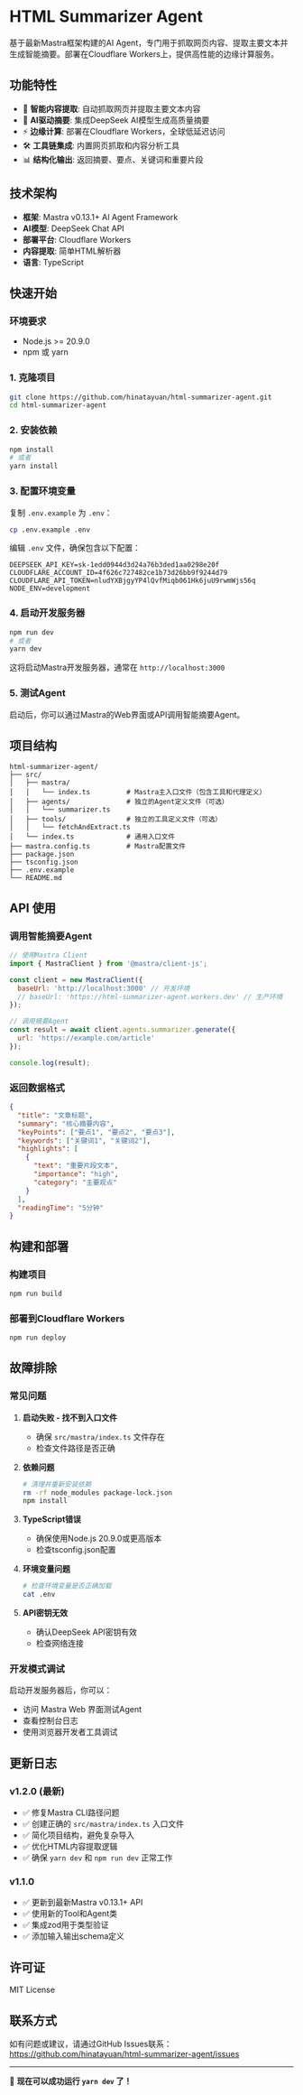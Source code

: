 # HTML Summarizer Agent

基于最新Mastra框架构建的AI Agent，专门用于抓取网页内容、提取主要文本并生成智能摘要。部署在Cloudflare Workers上，提供高性能的边缘计算服务。

## 功能特性

- 🚀 **智能内容提取**: 自动抓取网页并提取主要文本内容
- 🤖 **AI驱动摘要**: 集成DeepSeek AI模型生成高质量摘要
- ⚡ **边缘计算**: 部署在Cloudflare Workers，全球低延迟访问
- 🛠️ **工具链集成**: 内置网页抓取和内容分析工具
- 📊 **结构化输出**: 返回摘要、要点、关键词和重要片段

## 技术架构

- **框架**: Mastra v0.13.1+ AI Agent Framework
- **AI模型**: DeepSeek Chat API
- **部署平台**: Cloudflare Workers
- **内容提取**: 简单HTML解析器
- **语言**: TypeScript

## 快速开始

### 环境要求
- Node.js >= 20.9.0
- npm 或 yarn

### 1. 克隆项目

```bash
git clone https://github.com/hinatayuan/html-summarizer-agent.git
cd html-summarizer-agent
```

### 2. 安装依赖

```bash
npm install
# 或者
yarn install
```

### 3. 配置环境变量

复制 `.env.example` 为 `.env`：

```bash
cp .env.example .env
```

编辑 `.env` 文件，确保包含以下配置：
```env
DEEPSEEK_API_KEY=sk-1edd0944d3d24a76b3ded1aa0298e20f
CLOUDFLARE_ACCOUNT_ID=4f626c727482ce1b73d26bb9f9244d79
CLOUDFLARE_API_TOKEN=nludYXBjgyYP4lQvfMiqb061Hk6juU9rwmWjs56q
NODE_ENV=development
```

### 4. 启动开发服务器

```bash
npm run dev
# 或者
yarn dev
```

这将启动Mastra开发服务器，通常在 `http://localhost:3000`

### 5. 测试Agent

启动后，你可以通过Mastra的Web界面或API调用智能摘要Agent。

## 项目结构

```
html-summarizer-agent/
├── src/
│   ├── mastra/
│   │   └── index.ts         # Mastra主入口文件（包含工具和代理定义）
│   ├── agents/              # 独立的Agent定义文件（可选）
│   │   └── summarizer.ts
│   ├── tools/               # 独立的工具定义文件（可选）
│   │   └── fetchAndExtract.ts
│   └── index.ts             # 通用入口文件
├── mastra.config.ts         # Mastra配置文件
├── package.json
├── tsconfig.json
├── .env.example
└── README.md
```

## API 使用

### 调用智能摘要Agent

```javascript
// 使用Mastra Client
import { MastraClient } from '@mastra/client-js';

const client = new MastraClient({
  baseUrl: 'http://localhost:3000' // 开发环境
  // baseUrl: 'https://html-summarizer-agent.workers.dev' // 生产环境
});

// 调用摘要Agent
const result = await client.agents.summarizer.generate({
  url: 'https://example.com/article'
});

console.log(result);
```

### 返回数据格式

```json
{
  "title": "文章标题",
  "summary": "核心摘要内容",
  "keyPoints": ["要点1", "要点2", "要点3"],
  "keywords": ["关键词1", "关键词2"],
  "highlights": [
    {
      "text": "重要片段文本",
      "importance": "high",
      "category": "主要观点"
    }
  ],
  "readingTime": "5分钟"
}
```

## 构建和部署

### 构建项目

```bash
npm run build
```

### 部署到Cloudflare Workers

```bash
npm run deploy
```

## 故障排除

### 常见问题

1. **启动失败 - 找不到入口文件**
   - 确保 `src/mastra/index.ts` 文件存在
   - 检查文件路径是否正确

2. **依赖问题**
   ```bash
   # 清理并重新安装依赖
   rm -rf node_modules package-lock.json
   npm install
   ```

3. **TypeScript错误**
   - 确保使用Node.js 20.9.0或更高版本
   - 检查tsconfig.json配置

4. **环境变量问题**
   ```bash
   # 检查环境变量是否正确加载
   cat .env
   ```

5. **API密钥无效**
   - 确认DeepSeek API密钥有效
   - 检查网络连接

### 开发模式调试

启动开发服务器后，你可以：
- 访问 Mastra Web 界面测试Agent
- 查看控制台日志
- 使用浏览器开发者工具调试

## 更新日志

### v1.2.0 (最新)
- ✅ 修复Mastra CLI路径问题
- ✅ 创建正确的 `src/mastra/index.ts` 入口文件
- ✅ 简化项目结构，避免复杂导入
- ✅ 优化HTML内容提取逻辑
- ✅ 确保 `yarn dev` 和 `npm run dev` 正常工作

### v1.1.0
- ✅ 更新到最新Mastra v0.13.1+ API
- ✅ 使用新的Tool和Agent类
- ✅ 集成zod用于类型验证
- ✅ 添加输入输出schema定义

## 许可证

MIT License

## 联系方式

如有问题或建议，请通过GitHub Issues联系：
https://github.com/hinatayuan/html-summarizer-agent/issues

---

🎉 **现在可以成功运行 `yarn dev` 了！**
